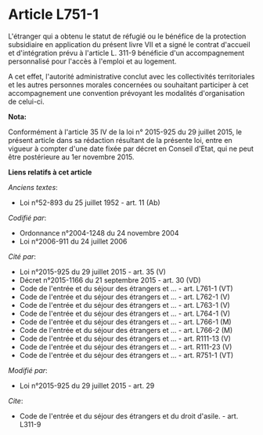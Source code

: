 # Article L751-1

L'étranger qui a obtenu le statut de réfugié ou le bénéfice de la protection subsidiaire en application du présent livre VII
et a signé le contrat d'accueil et d'intégration prévu à l'article L. 311-9 bénéficie d'un accompagnement personnalisé pour
l'accès à l'emploi et au logement. 

A cet effet, l'autorité administrative conclut avec les collectivités territoriales et les autres personnes morales
concernées ou souhaitant participer à cet accompagnement une convention prévoyant les modalités d'organisation de celui-ci.

**Nota:**

Conformément à l'article 35 IV de la loi n° 2015-925 du 29 juillet 2015, le présent article dans sa rédaction résultant de la
présente loi, entre en vigueur à compter d'une date fixée par décret en Conseil d'Etat, qui ne peut être postérieure au 1er
novembre 2015.

**Liens relatifs à cet article**

_Anciens textes_:

  - Loi n°52-893 du 25 juillet 1952 - art. 11 (Ab)

_Codifié par_:

  - Ordonnance n°2004-1248 du 24 novembre 2004
  - Loi n°2006-911 du 24 juillet 2006

_Cité par_:

  - Loi n°2015-925 du 29 juillet 2015 - art. 35 (V)
  - Décret n°2015-1166 du 21 septembre 2015 - art. 30 (VD)
  - Code de l'entrée et du séjour des étrangers et ... - art. L761-1 (VT)
  - Code de l'entrée et du séjour des étrangers et ... - art. L762-1 (V)
  - Code de l'entrée et du séjour des étrangers et ... - art. L763-1 (V)
  - Code de l'entrée et du séjour des étrangers et ... - art. L764-1 (V)
  - Code de l'entrée et du séjour des étrangers et ... - art. L766-1 (M)
  - Code de l'entrée et du séjour des étrangers et ... - art. L766-2 (M)
  - Code de l'entrée et du séjour des étrangers et ... - art. R111-13 (V)
  - Code de l'entrée et du séjour des étrangers et ... - art. R111-23 (V)
  - Code de l'entrée et du séjour des étrangers et ... - art. R751-1 (VT)

_Modifié par_:

  - Loi n°2015-925 du 29 juillet 2015 - art. 29

_Cite_:

  - Code de l'entrée et du séjour des étrangers et du droit d'asile. - art. L311-9
